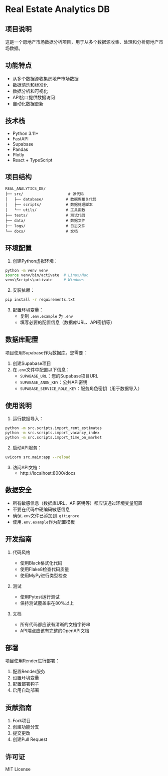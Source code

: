 # Real Estate Analytics DB

## 项目说明

这是一个房地产市场数据分析项目，用于从多个数据源收集、处理和分析房地产市场数据。

## 功能特点

- 从多个数据源收集房地产市场数据
- 数据清洗和标准化
- 数据分析和可视化
- API接口提供数据访问
- 自动化数据更新

## 技术栈

- Python 3.11+
- FastAPI
- Supabase
- Pandas
- Plotly
- React + TypeScript

## 项目结构

```
REAL_ANALYTICS_DB/
├── src/                    # 源代码
│   ├── database/          # 数据库相关代码
│   ├── scripts/           # 数据处理脚本
│   └── utils/             # 工具函数
├── tests/                 # 测试代码
├── data/                  # 数据文件
├── logs/                  # 日志文件
└── docs/                  # 文档
```

## 环境配置

1. 创建Python虚拟环境：
```bash
python -m venv venv
source venv/bin/activate  # Linux/Mac
venv\Scripts\activate     # Windows
```

2. 安装依赖：
```bash
pip install -r requirements.txt
```

3. 配置环境变量：
   - 复制 `.env.example` 为 `.env`
   - 填写必要的配置信息（数据库URL、API密钥等）

## 数据库配置

项目使用Supabase作为数据库。您需要：

1. 创建Supabase项目
2. 在`.env`文件中配置以下信息：
   - `SUPABASE_URL`：您的Supabase项目URL
   - `SUPABASE_ANON_KEY`：公共API密钥
   - `SUPABASE_SERVICE_ROLE_KEY`：服务角色密钥（用于数据导入）

## 使用说明

1. 运行数据导入：
```bash
python -m src.scripts.import_rent_estimates
python -m src.scripts.import_vacancy_index
python -m src.scripts.import_time_on_market
```

2. 启动API服务：
```bash
uvicorn src.main:app --reload
```

3. 访问API文档：
   - http://localhost:8000/docs

## 数据安全

- 所有敏感信息（数据库URL、API密钥等）都应该通过环境变量配置
- 不要在代码中硬编码敏感信息
- 确保`.env`文件已添加到`.gitignore`
- 使用`.env.example`作为配置模板

## 开发指南

1. 代码风格
   - 使用Black格式化代码
   - 使用Flake8检查代码质量
   - 使用MyPy进行类型检查

2. 测试
   - 使用Pytest运行测试
   - 保持测试覆盖率在80%以上

3. 文档
   - 所有代码都应该有清晰的文档字符串
   - API端点应该有完整的OpenAPI文档

## 部署

项目使用Render进行部署：

1. 配置Render服务
2. 设置环境变量
3. 配置部署钩子
4. 启用自动部署

## 贡献指南

1. Fork项目
2. 创建功能分支
3. 提交更改
4. 创建Pull Request

## 许可证

MIT License 